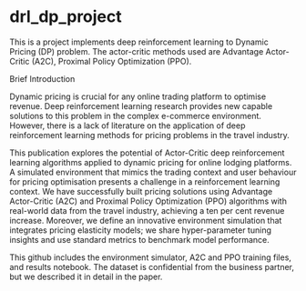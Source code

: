 # drl_dp_project
This is a project implements deep reinforcement learning to Dynamic Pricing (DP) problem. The actor-critic methods used are Advantage Actor-Critic (A2C), Proximal Policy Optimization (PPO).

Brief Introduction

Dynamic pricing is crucial for any online trading platform to optimise revenue. Deep reinforcement learning research provides new capable solutions to this problem in the complex e-commerce environment. However, there is a lack of literature on the application of deep reinforcement learning methods for pricing problems in the travel industry.

This publication explores the potential of Actor-Critic deep reinforcement learning algorithms applied to dynamic pricing for online lodging platforms. A simulated environment that mimics the trading context and user behaviour for pricing optimisation presents a challenge in a reinforcement learning context. We have successfully built pricing solutions using Advantage Actor-Critic (A2C) and Proximal Policy Optimization (PPO) algorithms with real-world data from the travel industry, achieving a ten per cent revenue increase. Moreover, we define an innovative environment simulation that integrates pricing elasticity models; we share hyper-parameter tuning insights and use standard metrics to benchmark model performance.

This github includes the environment simulator, A2C and PPO training files, and results notebook. The dataset is confidential from the business partner, but we described it in detail in the paper.